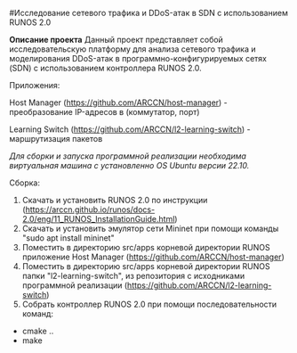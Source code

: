 #Исследование сетевого трафика и DDoS-атак в SDN с использованием RUNOS 2.0

**Описание проекта**
Данный проект представляет собой исследовательскую платформу для анализа сетевого трафика и моделирования DDoS-атак в программно-конфигурируемых сетях (SDN) с использованием контроллера RUNOS 2.0.

Приложения:

Host Manager (https://github.com/ARCCN/host-manager)  - преобразование IP-адресов в (коммутатор, порт)

Learning Switch (https://github.com/ARCCN/l2-learning-switch) - маршрутизация пакетов

*Для сборки и запуска программной реализации необходима виртуальная машина с установленно OS Ubuntu версии 22.10.*

Сборка:

1) Скачать и установить RUNOS 2.0 по инструкции (https://arccn.github.io/runos/docs-2.0/eng/11_RUNOS_InstallationGuide.html)
2) Скачать и установить эмулятор сети Mininet при помощи команды "sudo apt install mininet"
3) Поместить в директорию src/apps корневой директории RUNOS приложение Host Manager (https://github.com/ARCCN/host-manager)
4) Поместить в директорию src/apps корневой директории RUNOS папки "l2-learning-switch",  из репозитория с исходниками программной реализации (https://github.com/ARCCN/l2-learning-switch)
5) Собрать контроллер RUNOS 2.0 при помощи последовательности команд:
  - cmake ..
  - make
  
